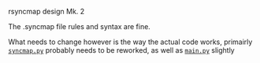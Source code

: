 rsyncmap design Mk. 2

The .syncmap file rules and syntax are fine.

What needs to change however is the way the actual code works, primairly [`syncmap.py`](syncmap.py) probably needs to be reworked, as well as [`main.py`](__main__.py) slightly

